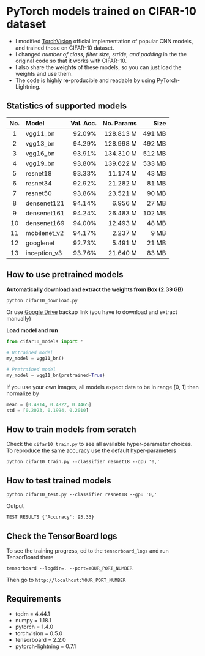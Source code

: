 # PyTorch models trained on CIFAR-10 dataset
- I modified [TorchVision](https://pytorch.org/docs/stable/torchvision/models.html) official implementation of popular CNN models, and trained those on CIFAR-10 dataset.
- I changed *number of class, filter size, stride, and padding* in the the original code so that it works with CIFAR-10.
- I also share the **weights** of these models, so you can just load the weights and use them.
- The code is highly re-producible and readable by using PyTorch-Lightning.

## Statistics of supported models
| No. |     Model    | Val. Acc. | No. Params |   Size |
|:---:|:-------------|----------:|-----------:|-------:|
| 1   | vgg11_bn     |   92.09%  |  128.813 M | 491 MB |
| 2   | vgg13_bn     |   94.29%  |  128.998 M | 492 MB |
| 3   | vgg16_bn     |   93.91%  |  134.310 M | 512 MB |
| 4   | vgg19_bn     |   93.80%  |  139.622 M | 533 MB |
| 5   | resnet18     |   93.33%  |   11.174 M |  43 MB |
| 6   | resnet34     |   92.92%  |   21.282 M |  81 MB |
| 7   | resnet50     |   93.86%  |   23.521 M |  90 MB |
| 8   | densenet121  |   94.14%  |    6.956 M |  27 MB |
| 9   | densenet161  |   94.24%  |   26.483 M | 102 MB |
| 10  | densenet169  |   94.00%  |   12.493 M |  48 MB |
| 11  | mobilenet_v2 |   94.17%  |    2.237 M |   9 MB |
| 12  | googlenet    |   92.73%  |    5.491 M |  21 MB |
| 13  | inception_v3 |   93.76%  |   21.640 M |  83 MB |

## How to use pretrained models

**Automatically download and extract the weights from Box (2.39 GB)**
```python
python cifar10_download.py
```
Or use [Google Drive](https://drive.google.com/file/d/11DDSbPqFXLzooIv6YPmXuKRIZJ24808g/view?usp=sharing) backup link (you have to download and extract manually)

**Load model and run**
```python
from cifar10_models import *

# Untrained model
my_model = vgg11_bn()

# Pretrained model
my_model = vgg11_bn(pretrained=True)
```

If you use your own images, all models expect data to be in range [0, 1] then normalize by
```python
mean = [0.4914, 0.4822, 0.4465]
std = [0.2023, 0.1994, 0.2010]
```

## How to train models from scratch
Check the `cifar10_train.py` to see all available hyper-parameter choices.
To reproduce the same accuracy use the default hyper-parameters

`python cifar10_train.py --classifier resnet18 --gpu '0,'`

## How to test trained models
`python cifar10_test.py --classifier resnet18 --gpu '0,'`

Output

`TEST RESULTS
{'Accuracy': 93.33}`

## Check the TensorBoard logs
To see the training progress, cd to the `tensorboard_logs` and run TensorBoard there

`tensorboard --logdir=. --port=YOUR_PORT_NUMBER`

Then go to
`http://localhost:YOUR_PORT_NUMBER`

## Requirements
- tqdm = 4.44.1
- numpy = 1.18.1
- pytorch = 1.4.0
- torchvision = 0.5.0
- tensorboard = 2.2.0
- pytorch-lightning = 0.7.1